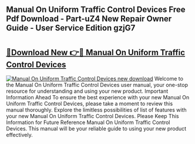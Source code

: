## Manual On Uniform Traffic Control Devices Free Pdf Download - Part-uZ4 New Repair Owner Guide - User Service Edition gzjG7

# <h2><a href="http://bc28227.oget.top/?id=Manual+On+Uniform+Traffic+Control+Devices">🔗Download New 👉🔴 Manual On Uniform Traffic Control Devices</a></h2>

[![Manual On Uniform Traffic Control Devices new download](https://i.imgur.com/5g1atiW.png)](http://bc28227.oget.top/?id=Manual+On+Uniform+Traffic+Control+Devices)
Welcome to the Manual On Uniform Traffic Control Devices user manual, your one-stop resource for understanding and using your new product. Important Information Ahead To ensure the best experience with your new Manual On Uniform Traffic Control Devices, please take a moment to review this manual thoroughly. Explore the limitless possibilities of list of features with your new Manual On Uniform Traffic Control Devices. Please Keep This Information for Future Reference Manual On Uniform Traffic Control Devices. This manual will be your reliable guide to using your new product effectively.
